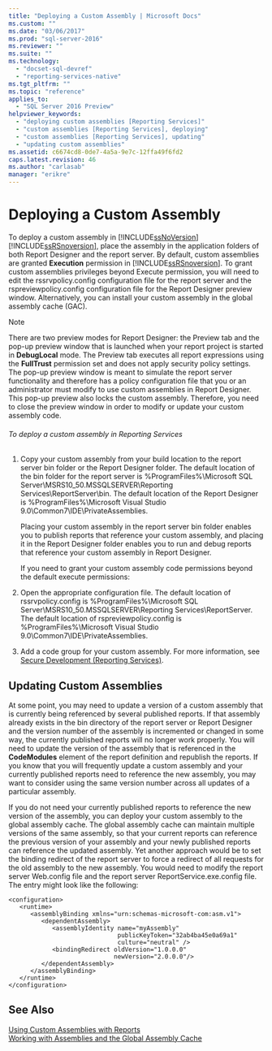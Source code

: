 ```yaml
---
title: "Deploying a Custom Assembly | Microsoft Docs"
ms.custom: ""
ms.date: "03/06/2017"
ms.prod: "sql-server-2016"
ms.reviewer: ""
ms.suite: ""
ms.technology: 
  - "docset-sql-devref"
  - "reporting-services-native"
ms.tgt_pltfrm: ""
ms.topic: "reference"
applies_to: 
  - "SQL Server 2016 Preview"
helpviewer_keywords: 
  - "deploying custom assemblies [Reporting Services]"
  - "custom assemblies [Reporting Services], deploying"
  - "custom assemblies [Reporting Services], updating"
  - "updating custom assemblies"
ms.assetid: c6674cd8-0de7-4a5a-9e7c-12ffa49f6fd2
caps.latest.revision: 46
ms.author: "carlasab"
manager: "erikre"
---
```

# Deploying a Custom Assembly
  To deploy a custom assembly in [!INCLUDE[ssNoVersion](../../advanced-analytics/r-services/includes/ssnoversion-md.md)] [!INCLUDE[ssRSnoversion](../../advanced-analytics/r-services/includes/ssrsnoversion-md.md)], place the assembly in the application folders of both Report Designer and the report server. By default, custom assemblies are granted **Execution** permission in [!INCLUDE[ssRSnoversion](../../advanced-analytics/r-services/includes/ssrsnoversion-md.md)]. To grant custom assemblies privileges beyond Execute permission, you will need to edit the rssrvpolicy.config configuration file for the report server and the rspreviewpolicy.config configuration file for the Report Designer preview window. Alternatively, you can install your custom assembly in the global assembly cache (GAC).  
  
> [!NOTE]  
>  There are two preview modes for Report Designer: the Preview tab and the pop-up preview window that is launched when your report project is started in **DebugLocal** mode. The Preview tab executes all report expressions using the **FullTrust** permission set and does not apply security policy settings. The pop-up preview window is meant to simulate the report server functionality and therefore has a policy configuration file that you or an administrator must modify to use custom assemblies in Report Designer. This pop-up preview also locks the custom assembly. Therefore, you need to close the preview window in order to modify or update your custom assembly code.  
  
###### To deploy a custom assembly in Reporting Services  
  
1.  Copy your custom assembly from your build location to the report server bin folder or the Report Designer folder. The default location of the bin folder for the report server is %ProgramFiles%\Microsoft SQL Server\MSRS10_50.MSSQLSERVER\Reporting Services\ReportServer\bin. The default location of the Report Designer is %ProgramFiles%\Microsoft Visual Studio 9.0\Common7\IDE\PrivateAssemblies.  
  
     Placing your custom assembly in the report server bin folder enables you to publish reports that reference your custom assembly, and placing it in the Report Designer folder enables you to run and debug reports that reference your custom assembly in Report Designer.  
  
     If you need to grant your custom assembly code permissions beyond the default execute permissions:  
  
2.  Open the appropriate configuration file. The default location of rssrvpolicy.config is %ProgramFiles%\Microsoft SQL Server\MSRS10_50.MSSQLSERVER\Reporting Services\ReportServer. The default location of rspreviewpolicy.config is %ProgramFiles%\Microsoft Visual Studio 9.0\Common7\IDE\PrivateAssemblies.  
  
3.  Add a code group for your custom assembly. For more information, see [Secure Development &#40;Reporting Services&#41;](../../reporting-services/extensions/secure-development/secure-development-reporting-services.md).  
  
## Updating Custom Assemblies  
 At some point, you may need to update a version of a custom assembly that is currently being referenced by several published reports. If that assembly already exists in the bin directory of the report server or Report Designer and the version number of the assembly is incremented or changed in some way, the currently published reports will no longer work properly. You will need to update the version of the assembly that is referenced in the **CodeModules** element of the report definition and republish the reports. If you know that you will frequently update a custom assembly and your currently published reports need to reference the new assembly, you may want to consider using the same version number across all updates of a particular assembly.  
  
 If you do not need your currently published reports to reference the new version of the assembly, you can deploy your custom assembly to the global assembly cache. The global assembly cache can maintain multiple versions of the same assembly, so that your current reports can reference the previous version of your assembly and your newly published reports can reference the updated assembly. Yet another approach would be to set the binding redirect of the report server to force a redirect of all requests for the old assembly to the new assembly. You would need to modify the report server Web.config file and the report server ReportService.exe.config file. The entry might look like the following:  
  
```  
<configuration>  
   <runtime>  
      <assemblyBinding xmlns="urn:schemas-microsoft-com:asm.v1">  
         <dependentAssembly>  
            <assemblyIdentity name="myAssembly"  
                              publicKeyToken="32ab4ba45e0a69a1"  
                              culture="neutral" />  
            <bindingRedirect oldVersion="1.0.0.0"  
                             newVersion="2.0.0.0"/>  
         </dependentAssembly>  
      </assemblyBinding>  
   </runtime>  
</configuration>  
```  
  
## See Also  
 [Using Custom Assemblies with Reports](../../reporting-services/custom-assemblies/using-custom-assemblies-with-reports.md)   
 [Working with Assemblies and the Global Assembly Cache](http://go.microsoft.com/fwlink/?LinkId=63912)  
  
  